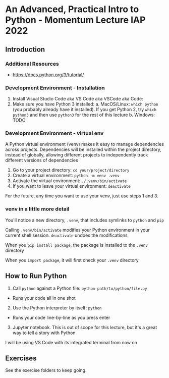 # An Advanced, Practical Intro to Python - Momentum Lecture IAP 2022

## Introduction

### Additional Resources

* https://docs.python.org/3/tutorial/

### Development Environment - Installation

1. Install Visual Studio Code aka VS Code aka VSCode aka Code: [](https://code.visualstudio.com/)
2. Make sure you have Python 3 installed:
  a. MacOS/Linux: `which python` (you probably already have it installed). If you get Python 2, try `which python3` and then use `python3` for the rest of this lecture
  b. Windows: TODO

### Development Environment - virtual env

A Python virtual environment (venv) makes it easy to manage dependencies across projects. Dependencies will be installed within the project directory, instead of globally, allowing different projects to independently track different versions of dependencies

1. Go to your project directory: `cd your/project/directory`
2. Create a virtual environment: `python -m venv .venv`
3. Activate the virtual environment: `./.venv/bin/activate`
4. If you want to leave your virtual environment: `deactivate`

For the future, any time you want to use your venv, just use steps 1 and 3.

### venv in a little more detail

You'll notice a new directory, `.venv`, that includes symlinks to `python` and `pip`

Calling `.venv/bin/activate` modifies your Python environment in your current shell session. `deactivate` undoes the modifications

When you `pip install package`, the package is installed to the `.venv` directory

When you `import package`, it will first check your `.venv` directory

## How to Run Python

1. Call `python` against a Python file: `python path/to/python/file.py`
  * Runs your code all in one shot
2. Use the Python interpreter by itself: `python`
  * Runs your code line-by-line as you press enter
3. Jupyter notebook. This is out of scope for this lecture, but it's a great way to tell a story with Python

I will be using VS Code with its integrated terminal from now on
## Exercises

See the exercise folders to keep going.
